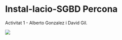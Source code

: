 # Instal-lacio-SGBD Percona
Activitat 1 - Alberto Gonzalez i David Gil.

![](Imagenes/percona%20logo.jpg)
